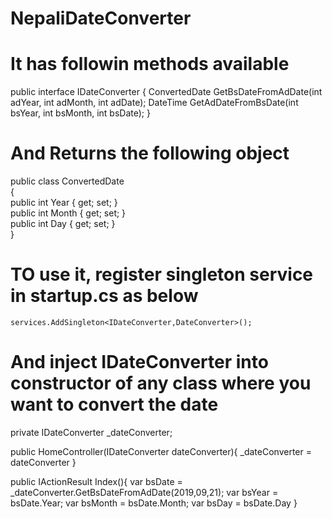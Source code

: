 # NepaliDateConverter

# It has followin methods available

  public interface IDateConverter
    {
        ConvertedDate GetBsDateFromAdDate(int adYear, int adMonth, int adDate);
        DateTime GetAdDateFromBsDate(int bsYear, int bsMonth, int bsDate);
    }
    
# And Returns the following object

   public class ConvertedDate  
    {  
        public int Year { get; set; }  
        public int Month { get; set; }  
        public int Day { get; set; }  
    }  
    
 # TO use it, register singleton service in startup.cs as below
    services.AddSingleton<IDateConverter,DateConverter>();
    
 # And inject IDateConverter into constructor of any class where you want to convert the date
 
  private IDateConverter _dateConverter;
  
  public HomeController(IDateConverter dateConverter){
    _dateConverter = dateConverter
  }
  
  public IActionResult Index(){
    var bsDate = _dateConverter.GetBsDateFromAdDate(2019,09,21);
    var bsYear = bsDate.Year;
    var bsMonth = bsDate.Month;
    var bsDay = bsDate.Day
  }
